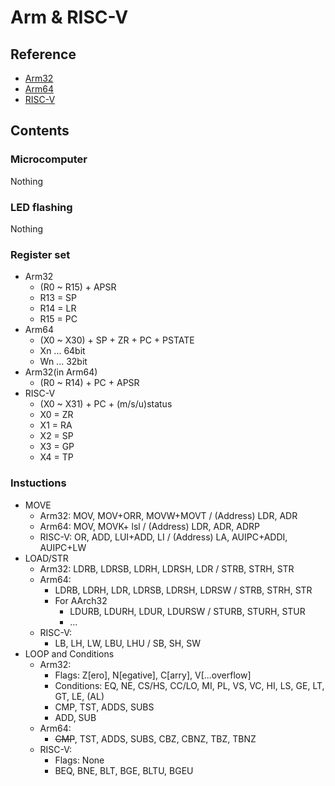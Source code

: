 # Arm & RISC-V

## Reference

* [Arm32](https://developer.arm.com/documentation/ddi0597/latest)
* [Arm64](https://developer.arm.com/documentation/ddi0596/2021-09)
* [RISC-V](https://msyksphinz-self.github.io/riscv-isadoc/html/index.html)

## Contents

### Microcomputer

Nothing

### LED flashing

Nothing

### Register set

* Arm32
  * (R0 ~ R15) + APSR
  * R13 = SP
  * R14 = LR
  * R15 = PC
* Arm64
  * (X0 ~ X30) + SP + ZR + PC + PSTATE
  * Xn ... 64bit
  * Wn ... 32bit
* Arm32(in Arm64)
  * (R0 ~ R14) + PC + APSR
* RISC-V
  * (X0 ~ X31) + PC + (m/s/u)status
  * X0 = ZR
  * X1 = RA
  * X2 = SP
  * X3 = GP
  * X4 = TP

### Instuctions

* MOVE
  * Arm32: MOV, MOV+ORR, MOVW+MOVT / (Address) LDR, ADR
  * Arm64: MOV, MOVK+ lsl / (Address) LDR, ADR, ADRP
  * RISC-V: OR, ADD, LUI+ADD, LI / (Address) LA, AUIPC+ADDI, AUIPC+LW
* LOAD/STR
  * Arm32: LDRB, LDRSB, LDRH, LDRSH, LDR / STRB, STRH, STR
  * Arm64:
    * LDRB, LDRH, LDR, LDRSB, LDRSH, LDRSW / STRB, STRH, STR
    * For AArch32
      * LDURB, LDURH, LDUR, LDURSW / STURB, STURH, STUR
      * ...
  * RISC-V: 
    * LB, LH, LW, LBU, LHU / SB, SH, SW
* LOOP and Conditions
  * Arm32:
    * Flags: Z[ero], N[egative], C[arry], V[...overflow]
    * Conditions: EQ, NE, CS/HS, CC/LO, MI, PL, VS, VC, HI, LS, GE, LT, GT, LE, (AL)
    * CMP, TST, ADDS, SUBS
    * ADD, SUB
  * Arm64:
    * ~~CMP~~, TST, ADDS, SUBS, CBZ, CBNZ, TBZ, TBNZ
  * RISC-V: 
    * Flags: None
    * BEQ, BNE, BLT, BGE, BLTU, BGEU

